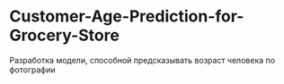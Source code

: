 # Customer-Age-Prediction-for-Grocery-Store
Разработка модели, способной предсказывать возраст человека по фотографии
